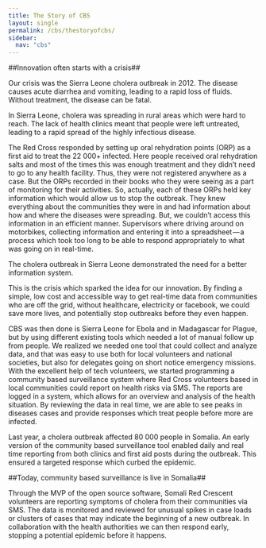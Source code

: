 ```yaml
---
title: The Story of CBS
layout: single
permalink: /cbs/thestoryofcbs/
sidebar:
  nav: "cbs"
---
```


##Innovation often starts with a crisis##

Our crisis was the Sierra Leone cholera outbreak in 2012. The disease causes acute diarrhea and vomiting, leading to a rapid loss of fluids. Without treatment, the disease can be fatal.

In Sierra Leone, cholera was spreading in rural areas which were hard to reach. The lack of health clinics meant that people were left untreated, leading to a rapid spread of the highly infectious disease.

The Red Cross responded by setting up oral rehydration points (ORP) as a first aid to treat the 22 000+ infected. Here people received oral rehydration salts and most of the times this was enough treatment and they didn’t need to go to any health facility. Thus, they were not registered anywhere as a case. But the ORPs recorded in their books who they were seeing as a part of monitoring for their activities. So, actually, each of these ORPs held key information which would allow us to stop the outbreak. They knew everything about the communities they were in and had information about how and where the diseases were spreading. But, we couldn’t access this information in an efficient manner. Supervisors where driving around on motorbikes, collecting information and entering it into a spreadsheet — a process which took too long to be able to respond appropriately to what was going on in real-time.

The cholera outbreak in Sierra Leone demonstrated the need for a better information system.

This is the crisis which sparked the idea for our innovation. By finding a simple, low cost and accessible way to get real-time data from communities who are off the grid, without healthcare, electricity or facebook, we could save more lives, and potentially stop outbreaks before they even happen. 

CBS was then done is Sierra Leone for Ebola and in Madagascar for Plague, but by using different existing tools which needed a lot of manual follow up from people. We realized we needed one tool that could collect and analyze data, and that was easy to use both for local volunteers and national societies, but also for delegates going on short notice emergency missions. 
With the excellent help of tech volunteers, we started programming a community based surveillance system where Red Cross volunteers based in local communities could report on health risks via SMS. The reports are logged in a system, which allows for an overview and analysis of the health situation. By reviewing the data in real time, we are able to see peaks in diseases cases and provide responses which treat people before more are infected.

Last year, a cholera outbreak affected 80 000 people in Somalia. An early version of the community based surveillance tool enabled daily and real time reporting from both clinics and first aid posts during the outbreak. This ensured a targeted response which curbed the epidemic.

##Today, community based surveillance is live in Somalia##

Through the MVP of the open source software, Somali Red Crescent volunteers are reporting symptoms of cholera from their communities via SMS. The data is monitored and reviewed for unusual spikes in case loads or clusters of cases that may indicate the beginning of a new outbreak. In collaboration with the health authorities we can then respond early, stopping a potential epidemic before it happens.

